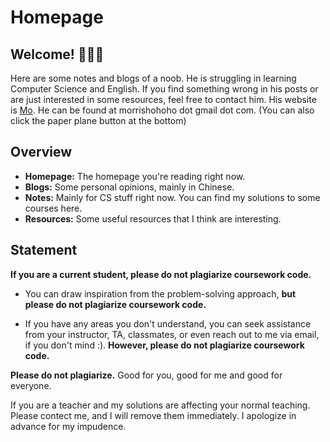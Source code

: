 # Homepage

## Welcome! 🎉🎉🎉
Here are some notes and blogs of a noob. He is struggling in learning Computer Science and English. If you find something wrong in his posts or are just interested in some resources, feel free to contact him. His website is [Mo](https://morrishohoho.github.io/). He can be found at morrishohoho dot gmail dot com. (You can also click the paper plane button at the bottom)

## Overview
- **Homepage:** The homepage you're reading right now.
- **Blogs:** Some personal opinions, mainly in Chinese.
- **Notes:** Mainly for CS stuff right now. You can find my solutions to some courses here.
- **Resources:** Some useful resources that I think are interesting.

## Statement
**If you are a current student, please do not plagiarize coursework code.**

- You can draw inspiration from the problem-solving approach, **but please do not plagiarize coursework code.**

- If you have any areas you don't understand, you can seek assistance from your instructor, TA, classmates, or even reach out to me via email, if you don't mind :). **However, please do not plagiarize coursework code.**

**Please do not plagiarize.** Good for you, good for me and good for everyone.

If you are a teacher and my solutions are affecting your normal teaching. Please contect me, and I will remove them immediately. I apologize in advance for my impudence.